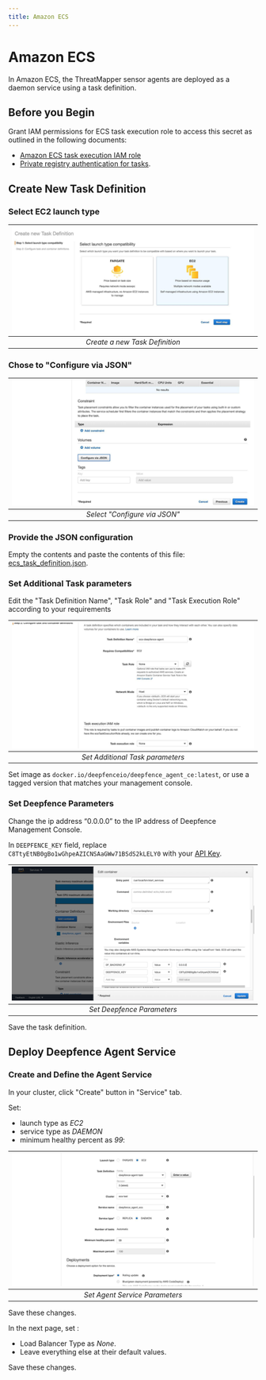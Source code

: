 ```yaml
---
title: Amazon ECS
---
```


# Amazon ECS

In Amazon ECS, the ThreatMapper sensor agents are deployed as a daemon service using a task definition. 

## Before you Begin

Grant IAM permissions for ECS task execution role to access this secret as outlined in the following documents:

 * [Amazon ECS task execution IAM role](https://docs.aws.amazon.com/AmazonECS/latest/developerguide/task_execution_IAM_role.html)
 * [Private registry authentication for tasks](https://docs.aws.amazon.com/AmazonECS/latest/developerguide/private-auth.html).


## Create New Task Definition

### Select EC2 launch type

| ![Create a new Task Definition](../img/DF_ECS_Deployment1.jpeg) |
| :--: |
| *Create a new Task Definition* |

### Chose to "Configure via JSON"

| ![Select "Configure via JSON"](../img/DF_ECS_Deployment2.jpeg) |
| :--: |
| *Select "Configure via JSON"* |

### Provide the JSON configuration

Empty the contents and paste the contents of this file: [ecs_task_definition.json](https://github.com/deepfence/ThreatMapper/blob/master/deployment-scripts/ecs_task_definition.json).

### Set Additional Task parameters

Edit the "Task Definition Name", "Task Role" and "Task Execution Role" according to your requirements

| ![Set Additional Task parameters](../img/DF_ECS_Deployment3.jpeg) |
| :--: |
| *Set Additional Task parameters* |

Set image as `docker.io/deepfenceio/deepfence_agent_ce:latest`, or use a tagged version that matches your management console.

### Set Deepfence Parameters

Change the ip address “0.0.0.0” to the IP address of Deepfence Management Console.

In `DEEPFENCE_KEY` field, replace `C8TtyEtNB0gBo1wGhpeAZICNSAaGWw71BSdS2kLELY0` with your [API Key](../console/initial-configuration).

| ![Set Deepfence Parameters](../img/DF_ECS_Deployment5.png) |
| :--: |
| *Set Deepfence Parameters* |

Save the task definition.


## Deploy Deepfence Agent Service

### Create and Define the Agent Service

In your cluster, click "Create" button in "Service" tab.

Set:
 * launch type as *EC2*
 * service type as *DAEMON*
 * minimum healthy percent as *99*:

| ![Set Agent Service Parameters](../img/DF_ECS_Deployment6.jpeg) |
| :--: |
| *Set Agent Service Parameters* |


Save these changes.

In the next page, set :

 * Load Balancer Type as *None*.
 * Leave everything else at their default values.

Save these changes.
